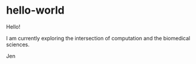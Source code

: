 # hello-world

Hello!

I am currently exploring the intersection of computation and the biomedical sciences. 

Jen
